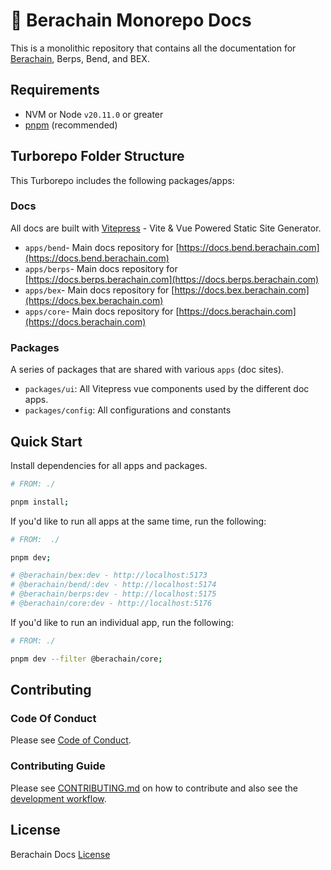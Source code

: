 # 🐻 Berachain Monorepo Docs

This is a monolithic repository that contains all the documentation for [Berachain](https://www.berachain.com/), Berps, Bend, and BEX.

## Requirements

- NVM or Node `v20.11.0` or greater
- [pnpm](https://pnpm.io/) (recommended)

## Turborepo Folder Structure

This Turborepo includes the following packages/apps:

### Docs

All docs are built with [Vitepress](https://vitepress.dev) - Vite & Vue Powered Static Site Generator.

- `apps/bend`- Main docs repository for [https://docs.bend.berachain.com](https://docs.bend.berachain.com)
- `apps/berps`- Main docs repository for [https://docs.berps.berachain.com](https://docs.berps.berachain.com)
- `apps/bex`- Main docs repository for [https://docs.bex.berachain.com](https://docs.bex.berachain.com)
- `apps/core`- Main docs repository for [https://docs.berachain.com](https://docs.berachain.com)

### Packages

A series of packages that are shared with various `apps` (doc sites).

- `packages/ui`: All Vitepress vue components used by the different doc apps.
- `packages/config`: All configurations and constants

## Quick Start

Install dependencies for all apps and packages.

```bash
# FROM: ./

pnpm install;
```

If you'd like to run all apps at the same time, run the following:

```bash
# FROM:  ./

pnpm dev;

# @berachain/bex:dev - http://localhost:5173
# @berachain/bend/:dev - http://localhost:5174
# @berachain/berps:dev - http://localhost:5175
# @berachain/core:dev - http://localhost:5176
```

If you'd like to run an individual app, run the following:

```bash
# FROM: ./

pnpm dev --filter @berachain/core;
```

## Contributing

### Code Of Conduct

Please see [Code of Conduct](CODE_OF_CONDUCT.md).

### Contributing Guide

Please see [CONTRIBUTING.md](CONTRIBUTING.md) on how to contribute and also see the [development workflow](CONTRIBUTING.md#development-workflow).

## License

Berachain Docs [License](LICENSE)
